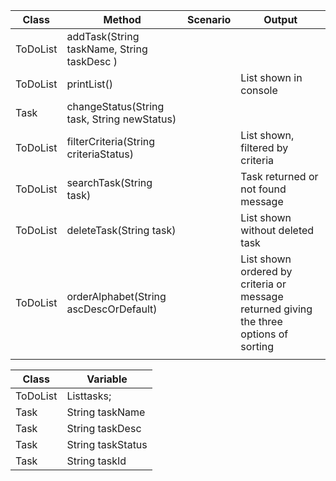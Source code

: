 | Class    | Method                                      | Scenario | Output                                                                                 |
|----------|---------------------------------------------|----------|----------------------------------------------------------------------------------------|
| ToDoList | addTask(String taskName, String taskDesc )  |          |                                                                                        |
| ToDoList | printList()                                 |          | List shown in console                                                                  |
| Task     | changeStatus(String task, String newStatus) |          |                                                                                        |
| ToDoList | filterCriteria(String criteriaStatus)       |          | List shown, filtered by criteria                                                       |
| ToDoList | searchTask(String task)                     |          | Task returned or not found message                                                     |
| ToDoList | deleteTask(String task)                     |          | List shown without deleted task                                                        |
| ToDoList | orderAlphabet(String ascDescOrDefault)      |          | List shown ordered by criteria or message returned giving the three options of sorting |
|          |                                             |          |                                                                                        |




| Class    | Variable          |
|----------|-------------------|
| ToDoList | List<Task>tasks;  |
| Task     | String taskName   |
| Task     | String taskDesc   |
| Task     | String taskStatus |
| Task     | String taskId     |

